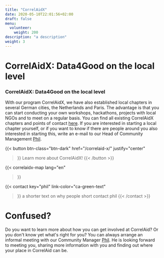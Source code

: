```yaml
---
title: "CorrelAidX"
date: 2020-05-10T22:01:56+02:00
draft: false
menu:
  volunteer:
    weight: 200
description: "a description"
weight: 3
---
```


# CorrelAidX: Data4Good on the local level


### CorrelAidX: Data4Good on the local level
With our program CorrelAidX, we have also established local chapters in several German cities, the Netherlands and Paris. The advantage is that you can start conducting your own workshops, hackathons, projects with local NGOs and to meet on a regular basis. You can find all existing CorrelAidX chapters and points of contact [here](/en/correlaid-x).
If you are interested in starting a local chapter yourself, or if you want to know if there are people around you also interested in starting this, write an e-mail to our Head of Community Management [Phil](mailto:phil.b@correlaid.org). 

{{< button 
    btn-class="btn-dark"
    href="/correlaid-x/"
    justify="center"
>}}
Learn more about CorrelAidX!
{{< /button >}}

{{< correlaidx-map 
    lang="en"
>}}

{{< contact
    key="phil"
    link-color="ca-green-text"
>}}
a shorter text on why people short contact phil 
{{< /contact >}}





# Confused?
Do you want to learn more about how you can get involved at CorrelAid? Or you don't know yet what's right for you? You can always arrange an informal meeting with our Community Manager [Phil](mailto:phil.b@correlaid.org). He is looking forward to meeting you, sharing more information with you and finding out where your place in CorrelAid can be.
